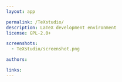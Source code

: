 ```yaml
---
layout: app

permalink: /TeXstudio/
description: LaTeX development environment
license: GPL-2.0+

screenshots:
  - TeXstudio/screenshot.png

authors:

links:
---
```

